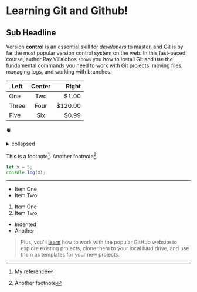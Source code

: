 # Learning Git and Github!
## Sub Headline

Version **control** is an essential skill for *developers* to master, and ~~Git~~ is by far the most popular version control system on the web. In this fast-paced course, author Ray Villalobos `shows` you how to install Git and use the fundamental commands you need to work with Git projects: moving files, managing logs, and working with branches.

| Left  | Center | Right   |
| ----- | :----: | -----:  |
| One   | Two    | $1.00   |
| Three | Four   | $120.00 |
| Five  | Six    | $0.99   |

🫀

<details>
<summary>collapsed</summary>
# Header
  
This is a copy for the collapsed text.
  
</details>

This is a footnote[^1]. Another footnote[^2].

[^1]: My reference
[^2]: Another footnote

```js
let x = 5;
console.log(x);
```


***

- Item One
- Item Two

1. Item One
1. Item Two
  - Indented
  - Another

> Plus, you'll [learn](https://linkedin.com) how to work with the popular GitHub website to explore existing projects, clone them to your local hard drive, and use them as templates for your new projects.

